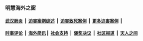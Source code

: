 
### 明慧海外之窗

####  [武汉肺炎](indexes/365.md?t=02161800) &nbsp;|&nbsp;  [迫害案例综述](indexes/328.md?t=02161800) &nbsp;|&nbsp; [迫害致死案例](indexes/277.md?t=02161800)  &nbsp;|&nbsp; [更多迫害案例](indexes/81.md?t=02161800)  &nbsp;|&nbsp; 
####  [时事评论](indexes/19.md?t=02161800) &nbsp;|&nbsp; [海外简讯](indexes/245.md?t=02161800)&nbsp;|&nbsp;  [社会支持](indexes/140.md?t=02161800) &nbsp;|&nbsp; [褒奖决议](indexes/282.md?t=02161800) &nbsp;|&nbsp; [社区报道](indexes/91.md?t=02161800)  &nbsp;|&nbsp; [天人之间](indexes/78.md?t=02161800) 

